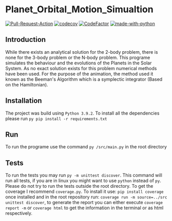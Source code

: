 # Planet_Orbital_Motion_Simualtion
[![Pull-Request-Action](https://github.com/pmorande27/Planet_Orbital_Motion_Simualtion/actions/workflows/workfon_pull_request.yml/badge.svg?branch=master)](https://github.com/pmorande27/Planet_Orbital_Motion_Simualtion/actions/workflows/workfon_pull_request.yml)
[![codecov](https://codecov.io/gh/pmorande27/Planet_Orbital_Motion_Simualtion/branch/master/graph/badge.svg?token=8OBGZHK5RM)](https://codecov.io/gh/pmorande27/Planet_Orbital_Motion_Simualtion)
[![CodeFactor](https://www.codefactor.io/repository/github/pmorande27/planet_orbital_motion_simualtion/badge?s=03f8a45c87cfeeedf14c40144c54351a01c8c765)](https://www.codefactor.io/repository/github/pmorande27/planet_orbital_motion_simualtion)
[![made-with-python](https://img.shields.io/badge/Made%20with-Python-1f425f.svg)](https://www.python.org/)
## Introduction
While there exists an analytical solution for the 2-body problem, there is none for the 3-body problem or the N-body problem. This programe simulates the behaviour and the evolutions of the Planets in the Solar System. As no exact solution exists for this problem numerical methods have been used. For the purpose of the animation, the method used it known as the Beeman's Algorithm which is a symplectic integrator (Based on the Hamiltonian).
## Installation
The project was build using `Python 3.9.2`. To install all the dependencies please run `py pip install -r requirements.txt`
## Run
To run the programe use the command `py /src/main.py` in the root directory
## Tests
To run the tests you may run `py -m unittest discover`. This command will run all tests, if you are in linux you might want to use `python` instead of `py`.
Please do not try to run the tests outside the root directory.
To get the coverage I recommend `coverage.py`. To install it use: `pip install coverage` once installed and in the root repository run: `coverage run -m source=../src unittest discover`, to generate the report you can either execute `coverage report -m` or `coverage html` to get the information in the terminal or as html respectively.
